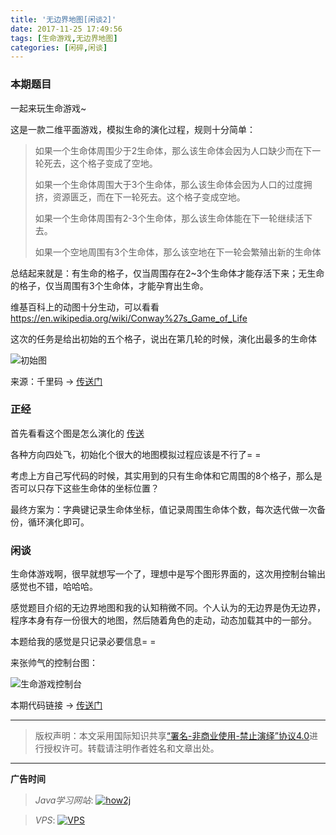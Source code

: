 ```yaml
---
title: '无边界地图[闲谈2]'
date: 2017-11-25 17:49:56
tags: [生命游戏,无边界地图]
categories: [闲碎,闲谈]
---
```


### 本期题目

一起来玩生命游戏~

这是一款二维平面游戏，模拟生命的演化过程，规则十分简单：

<!--more-->

> 如果一个生命体周围少于2生命体，那么该生命体会因为人口缺少而在下一轮死去，这个格子变成了空地。
>
> 如果一个生命体周围大于3个生命体，那么该生命体会因为人口的过度拥挤，资源匮乏，而在下一轮死去。这个格子变成空地。
>
> 如果一个生命体周围有2-3个生命体，那么该生命体能在下一轮继续活下去。
>
> 如果一个空地周围有3个生命体，那么该空地在下一轮会繁殖出新的生命体

总结起来就是：有生命的格子，仅当周围存在2~3个生命体才能存活下来；无生命的格子，仅当周围有3个生命体，才能孕育出生命。

维基百科上的动图十分生动，可以看看 https://en.wikipedia.org/wiki/Conway%27s_Game_of_Life

这次的任务是给出初始的五个格子，说出在第几轮的时候，演化出最多的生命体

![初始图](http://121.201.63.168/uploads/145017871936742.png)

来源：千里码 → [传送门](http://www.qlcoder.com/task/75d8)

### 正经

首先看看这个图是怎么演化的 [传送](https://github.com/GooZy/Codes/blob/master/qlcoder/%E7%94%9F%E5%91%BD%E6%B8%B8%E6%88%8F%E6%BC%94%E5%8C%96.py)

各种方向四处飞，初始化个很大的地图模拟过程应该是不行了= =

考虑上方自己写代码的时候，其实用到的只有生命体和它周围的8个格子，那么是否可以只存下这些生命体的坐标位置？

最终方案为：字典键记录生命体坐标，值记录周围生命体个数，每次迭代做一次备份，循环演化即可。

### 闲谈

生命体游戏啊，很早就想写一个了，理想中是写个图形界面的，这次用控制台输出感觉也不错，哈哈哈。

感觉题目介绍的无边界地图和我的认知稍微不同。个人认为的无边界是伪无边界，程序本身有存一份很大的地图，然后随着角色的走动，动态加载其中的一部分。

本题给我的感觉是只记录必要信息= =

来张帅气的控制台图：

![生命游戏控制台](http://7xsy54.com1.z0.glb.clouddn.com/%E6%97%A0%E8%BE%B9%E7%95%8C%E5%9C%B0%E5%9B%BE.png)

本期代码链接 → [传送门](https://github.com/GooZy/Codes/blob/master/qlcoder/%E6%97%A0%E8%BE%B9%E7%95%8C%E5%9C%B0%E5%9B%BE.py)

---

> 版权声明：本文采用国际知识共享[“署名-非商业使用-禁止演绎”协议4.0](https://creativecommons.org/licenses/by-nc-nd/4.0/)进行授权许可。转载请注明作者姓名和文章出处。

---



**广告时间**

> *Java学习网站*: <a href="http://how2j.cn?p=23251" target="_blank">![how2j](https://github.com/GooZy/GooZy.github.io/blob/hexo/source/images/how2j.png?raw=true)</a>

> *VPS*: <a href="https://www.vultr.com/?ref=7255071" target="_blank">![VPS](https://www.vultr.com/media/banner_2.png)</a>

